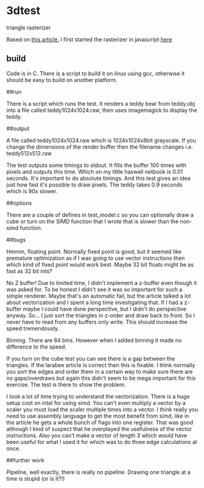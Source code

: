 # 3dtest
triangle rasterizer

Based on [this article.](https://software.intel.com/en-us/articles/rasterization-on-larrabee)
I first started the rasterizer in javascript [here](http://biotagon.com/3dtest/)

## build

Code is in C. There is a script to build it on linux using gcc, otherwise it should be easy to build on another platform.

##run

There is a script which runs the test. It renders a teddy bear from teddy.obj into a file called teddy1024x1024.raw, then uses imagemagick to display the teddy.

##output

A file called teddy1024x1024.raw which is 1024x1024x8bit grayscale. If you change the dimensions of the render buffer then the filename changes i.e. teddy512x512.raw

The test outputs some timings to stdout. It fills the buffer 100 times with pixels and outputs this time. Which on my little haswell netbook is 0.01 seconds. It's important to do absolute timings. And this test gives an idea just how fast it's possible to draw pixels. The teddy takes 0.9 seconds which is 90x slower. 

##options

There are a couple of defines in test_model.c so you can optionally draw a cube or turn on the SIMD function that I wrote that is slower than the non-simd function.

##bugs

Hmmm, floating point. Normally fixed point is good, but it seemed like premature optimization as if I was going to use vector instructions then which kind of fixed point would work best. Maybe 32 bit floats might be as fast as 32 bit ints?

No Z buffer! Due to limited time, I didn't implement a z-buffer even though it was asked for. To be honest I didn't see it was so important for such a simple renderer. Maybe that's an automatic fail, but the article talked a lot about vectorization and I spent a long time investigating that. If I had a z-buffer maybe I could have done perspective, but I didn't do perspective anyway. So... I just sort the triangles in z-order and draw back to front. So I never have to read from any buffers only write. This should increase the speed tremendously.

Binning. There are 64 bins. However when I added binning it made no difference to the speed.

If you turn on the cube test you can see there is a gap between the triangles. If the larabee article is correct then this is fixable. I think normally you sort the edges and order them in a certain way to make sure there are no gaps/overdraws but again this didn't seem to be mega important for this exercise. The test is there to show the problem.

I took a lot of time trying to understand the vectorization. There is a huge setup cost on intel for using simd. You can't even multiply a vector by a scaler you must load the scaler multiple times into a vector. I think really you need to use assembly language to get the most benefit from simd, like in the article he gets a whole bunch of flags into one register. That was good although I kind of suspect that he overplayed the usefulness of the vector instructions. Also you can't make a vector of length 3 which would have been useful for what I used it for which was to do three edge calculations at once.

##further work

Pipeline, well exactly, there is really no pipeline. Drawing one triangle at a time is stupid (or is it?!)

